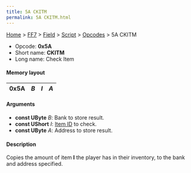 ```yaml
---
title: 5A CKITM
permalink: 5A CKITM.html
---
```


[Home](../../../../Main%20Page.md) > [FF7](../../../../FF7.md) > [Field](../../../Field.md) > [Script](../../Script.md) > [Opcodes](../Opcodes.md) > 5A CKITM

-   Opcode: **0x5A**
-   Short name: **CKITM**
-   Long name: Check Item

#### Memory layout

| 0x5A | *B* | *I* | *A* |
|------|-----|-----|-----|

#### Arguments

-   **const UByte** *B*: Bank to store result.
-   **const UShort** *I*: [Item ID][] to check.
-   **const UByte** *A*: Address to store result.

#### Description

Copies the amount of item **I** the player has in their inventory, to
the bank and address specified.

  [Item ID]: ../../Item%20ID.md "wikilink"
